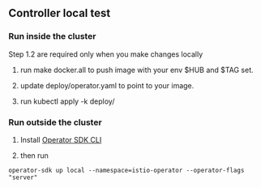 ## Controller local test
### Run inside the cluster

Step 1.2 are required only when you make changes locally
1. run make docker.all to push image with your env $HUB and $TAG set.

1. update deploy/operator.yaml to point to your image.

1. run kubectl apply -k deploy/

### Run outside the cluster

1. Install [Operator SDK CLI](#https://github.com/operator-framework/operator-sdk/blob/master/doc/user/install-operator-sdk.md)

1. then run
```
operator-sdk up local --namespace=istio-operator --operator-flags "server"
```

